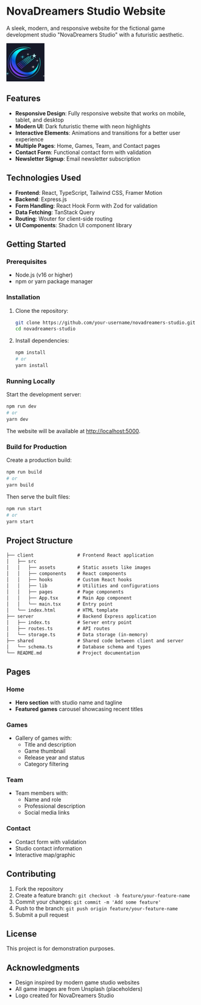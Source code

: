 # NovaDreamers Studio Website

A sleek, modern, and responsive website for the fictional game development studio "NovaDreamers Studio" with a futuristic aesthetic.

![NovaDreamers Logo](/client/src/assets/nova-logo.jpg)

## Features

- **Responsive Design**: Fully responsive website that works on mobile, tablet, and desktop
- **Modern UI**: Dark futuristic theme with neon highlights
- **Interactive Elements**: Animations and transitions for a better user experience
- **Multiple Pages**: Home, Games, Team, and Contact pages
- **Contact Form**: Functional contact form with validation
- **Newsletter Signup**: Email newsletter subscription

## Technologies Used

- **Frontend**: React, TypeScript, Tailwind CSS, Framer Motion
- **Backend**: Express.js
- **Form Handling**: React Hook Form with Zod for validation
- **Data Fetching**: TanStack Query
- **Routing**: Wouter for client-side routing
- **UI Components**: Shadcn UI component library

## Getting Started

### Prerequisites

- Node.js (v16 or higher)
- npm or yarn package manager

### Installation

1. Clone the repository:
   ```bash
   git clone https://github.com/your-username/novadreamers-studio.git
   cd novadreamers-studio
   ```

2. Install dependencies:
   ```bash
   npm install
   # or
   yarn install
   ```

### Running Locally

Start the development server:

```bash
npm run dev
# or
yarn dev
```

The website will be available at [http://localhost:5000](http://localhost:5000).

### Build for Production

Create a production build:

```bash
npm run build
# or
yarn build
```

Then serve the built files:

```bash
npm run start
# or
yarn start
```

## Project Structure

```
├── client                # Frontend React application
│   ├── src
│   │   ├── assets        # Static assets like images
│   │   ├── components    # React components
│   │   ├── hooks         # Custom React hooks
│   │   ├── lib           # Utilities and configurations
│   │   ├── pages         # Page components
│   │   ├── App.tsx       # Main App component
│   │   └── main.tsx      # Entry point
│   └── index.html        # HTML template
├── server                # Backend Express application
│   ├── index.ts          # Server entry point
│   ├── routes.ts         # API routes
│   └── storage.ts        # Data storage (in-memory)
├── shared                # Shared code between client and server
│   └── schema.ts         # Database schema and types
└── README.md             # Project documentation
```

## Pages

### Home
- **Hero section** with studio name and tagline
- **Featured games** carousel showcasing recent titles

### Games
- Gallery of games with:
  - Title and description
  - Game thumbnail
  - Release year and status
  - Category filtering

### Team
- Team members with:
  - Name and role
  - Professional description
  - Social media links

### Contact
- Contact form with validation
- Studio contact information
- Interactive map/graphic

## Contributing

1. Fork the repository
2. Create a feature branch: `git checkout -b feature/your-feature-name`
3. Commit your changes: `git commit -m 'Add some feature'`
4. Push to the branch: `git push origin feature/your-feature-name`
5. Submit a pull request

## License

This project is for demonstration purposes.

## Acknowledgments

- Design inspired by modern game studio websites
- All game images are from Unsplash (placeholders)
- Logo created for NovaDreamers Studio